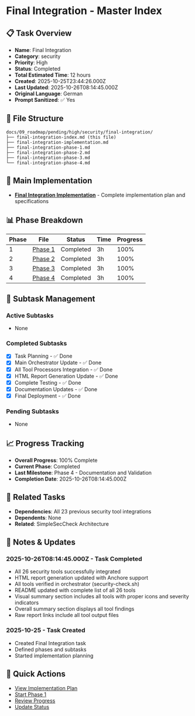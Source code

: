 # Final Integration - Master Index

## 📋 Task Overview
- **Name**: Final Integration
- **Category**: security
- **Priority**: High
- **Status**: Completed
- **Total Estimated Time**: 12 hours
- **Created**: 2025-10-25T23:44:26.000Z
- **Last Updated**: 2025-10-26T08:14:45.000Z
- **Original Language**: German
- **Prompt Sanitized**: ✅ Yes

## 📁 File Structure
```
docs/09_roadmap/pending/high/security/final-integration/
├── final-integration-index.md (this file)
├── final-integration-implementation.md
├── final-integration-phase-1.md
├── final-integration-phase-2.md
├── final-integration-phase-3.md
└── final-integration-phase-4.md
```

## 🎯 Main Implementation
- **[Final Integration Implementation](./final-integration-implementation.md)** - Complete implementation plan and specifications

## 📊 Phase Breakdown
| Phase | File | Status | Time | Progress |
|-------|------|--------|------|----------|
| 1 | [Phase 1](./final-integration-phase-1.md) | Completed | 3h | 100% |
| 2 | [Phase 2](./final-integration-phase-2.md) | Completed | 3h | 100% |
| 3 | [Phase 3](./final-integration-phase-3.md) | Completed | 3h | 100% |
| 4 | [Phase 4](./final-integration-phase-4.md) | Completed | 3h | 100% |

## 🔄 Subtask Management
### Active Subtasks
- None

### Completed Subtasks
- [x] Task Planning - ✅ Done
- [x] Main Orchestrator Update - ✅ Done
- [x] All Tool Processors Integration - ✅ Done
- [x] HTML Report Generation Update - ✅ Done
- [x] Complete Testing - ✅ Done
- [x] Documentation Updates - ✅ Done
- [x] Final Deployment - ✅ Done

### Pending Subtasks
- None

## 📈 Progress Tracking
- **Overall Progress**: 100% Complete
- **Current Phase**: Completed
- **Last Milestone**: Phase 4 - Documentation and Validation
- **Completion Date**: 2025-10-26T08:14:45.000Z

## 🔗 Related Tasks
- **Dependencies**: All 23 previous security tool integrations
- **Dependents**: None
- **Related**: SimpleSecCheck Architecture

## 📝 Notes & Updates
### 2025-10-26T08:14:45.000Z - Task Completed
- All 26 security tools successfully integrated
- HTML report generation updated with Anchore support
- All tools verified in orchestrator (security-check.sh)
- README updated with complete list of all 26 tools
- Visual summary section includes all tools with proper icons and severity indicators
- Overall summary section displays all tool findings
- Raw report links include all tool output files

### 2025-10-25 - Task Created
- Created Final Integration task
- Defined phases and subtasks
- Started implementation planning

## 🚀 Quick Actions
- [View Implementation Plan](./final-integration-implementation.md)
- [Start Phase 1](./final-integration-phase-1.md)
- [Review Progress](#progress-tracking)
- [Update Status](#notes--updates)
